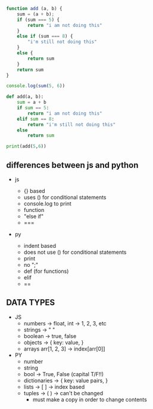 ```js
function add (a, b) {
    sum = (a + b);
    if (sum === 5) {
        return "i am not doing this"
    } 
    else if (sum === 8) {
        "i'm still not doing this"
    }
    else {
        return sum
    }
    return sum
}

console.log(sum(5, 6))
```

```py
def add(a, b):
    sum = a + b
    if sum == 5:
        return "i am not doing this"
    elif sum == 8:
        return "i'm still not doing this"
    else
        return sum

print(add(5,6))
```

## differences between js and python
- js
    - {} based
    - uses () for conditional statements
    - console.log to print
    - function
    - "else if"
    - ===


- py
    - indent based
    - does not use () for conditional statements
    - print
    - no ";"
    - def (for functions)
    - elif
    - ==

## DATA TYPES
- JS
    - numbers -> float, int -> 1, 2, 3, etc
    - strings -> "  "
    - boolean -> true, false
    - objects -> {
        key: value,
    }
    - arrays arr[1, 2, 3] -> index[arr[0]]
- PY
    - number
    - string
    - bool -> True, False (capital T/F!!)
    - dictionaries -> { 
        key: value pairs,
     }
    - lists -> [  ] -> index based 
    - tuples -> (  ) -> can't be changed
        - must make a copy in order to change contents
    